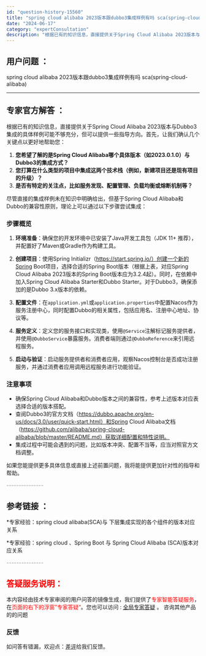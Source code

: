 ```yaml
---
id: "question-history-15560"
title: "spring cloud alibaba 2023版本跟dubbo3集成样例有吗 sca(spring-cloud-alibaba)"
date: "2024-06-17"
category: "expertConsultation"
description: "根据已有的知识信息，直接提供关于Spring Cloud Alibaba 2023版本与Dubbo3集成的具体样例可能不够充分，但可以提供一些指导方向。首先，让我们确认几个关键点以更好地帮助您：1. **您希望了解的是Spring Cloud Alibaba哪个具体版本（如2023.0.1.0）与D"
---
```


## 用户问题 ： 
 spring cloud alibaba 2023版本跟dubbo3集成样例有吗 sca(spring-cloud-alibaba) 

---------------
## 专家官方解答 ：

根据已有的知识信息，直接提供关于Spring Cloud Alibaba 2023版本与Dubbo3集成的具体样例可能不够充分，但可以提供一些指导方向。首先，让我们确认几个关键点以更好地帮助您：

1. **您希望了解的是Spring Cloud Alibaba哪个具体版本（如2023.0.1.0）与Dubbo3的集成方式？**
2. **您打算在什么类型的项目中集成这两个技术栈（例如，新建项目还是现有项目的升级）？**
3. **是否有特定的关注点，比如服务发现、配置管理、负载均衡或熔断机制等？**

尽管直接的集成样例未在知识中明确给出，但基于Spring Cloud Alibaba和Dubbo的兼容性原则，理论上可以通过以下步骤尝试集成：

### 步骤概览
1. **环境准备**：确保您的开发环境中已安装了Java开发工具包（JDK 11+ 推荐），并配置好了Maven或Gradle作为构建工具。

2. **创建项目**：使用Spring Initializr（https://start.spring.io/）创建一个新的Spring Boot项目，选择合适的Spring Boot版本（根据上表，对应Spring Cloud Alibaba 2023版本的Spring Boot版本应为3.2.4起）。同时，在依赖中加入Spring Cloud Alibaba Starter和Dubbo Starter。对于Dubbo3，确保添加的是Dubbo 3.x版本的依赖。

3. **配置文件**：在`application.yml`或`application.properties`中配置Nacos作为服务注册中心，同时配置Dubbo的相关属性，包括应用名、注册中心地址、协议等。

4. **服务定义**：定义您的服务接口和实现类，使用`@Service`注解标记服务提供者，并使用`@DubboService`暴露服务。消费者端则通过`@DubboReference`来引用远程服务。

5. **启动与验证**：启动服务提供者和消费者应用，观察Nacos控制台是否成功注册服务，并通过消费者应用调用远程服务进行功能验证。

### 注意事项
- 确保Spring Cloud Alibaba和Dubbo版本之间的兼容性，参考上述版本对应表选择合适的版本搭配。
- 查阅Dubbo3的官方文档（https://dubbo.apache.org/en-us/docs/3.0/user/quick-start.html）和Spring Cloud Alibaba文档（https://github.com/alibaba/spring-cloud-alibaba/blob/master/README.md）获取详细配置和特性说明。
- 集成过程中可能会遇到的问题，比如版本冲突、配置不当等，应当对照官方文档调整。

如果您能提供更多具体信息或直接上述前置问题，我将能提供更加针对性的指导和帮助。


<font color="#949494">---------------</font> 


## 参考链接 ：

*专家经验：spring cloud alibaba(SCA)与 下层集成实现的各个组件的版本对应关系 
 
 *专家经验：spring cloud 、Spring Boot 与 Spring Cloud Alibaba (SCA)版本对应关系 


 <font color="#949494">---------------</font> 
 


## <font color="#FF0000">答疑服务说明：</font> 

本内容经由技术专家审阅的用户问答的镜像生成，我们提供了<font color="#FF0000">专家智能答疑服务</font>，在<font color="#FF0000">页面的右下的浮窗”专家答疑“</font>。您也可以访问 : [全局专家答疑](https://answer.opensource.alibaba.com/docs/intro) 。 咨询其他产品的的问题

### 反馈
如问答有错漏，欢迎点：[差评](https://ai.nacos.io/user/feedbackByEnhancerGradePOJOID?enhancerGradePOJOId=15585)给我们反馈。
